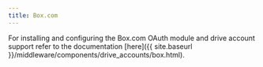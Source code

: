 ```yaml
---
title: Box.com
---
```


For installing and configuring the Box.com OAuth module and drive account support refer to the documentation [here]({{ site.baseurl }}/middleware/components/drive_accounts/box.html).